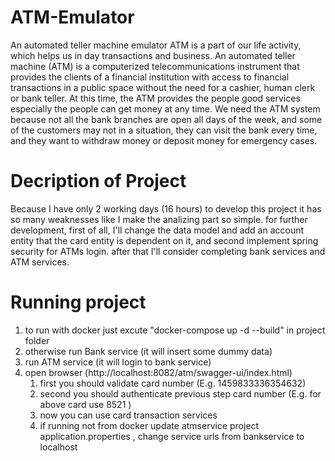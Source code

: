 # ATM-Emulator
An automated teller machine emulator
ATM is a part of our life activity, which helps us in day transactions and business. An automated teller machine (ATM) is a computerized telecommunications instrument that provides the clients of a financial institution with access to financial transactions in a public space without the need for a cashier, human clerk or bank teller.
At this time, the ATM provides the people good services especially the people can get money at any time. We need the ATM system because not all the bank branches are open all days of the week, and some of the customers may not in a situation, they can visit the bank every time, and they want to withdraw money or deposit money for emergency cases. 
# Decription of Project
Because I have only 2 working days (16 hours) to develop this project it has so many weaknesses like I make the analizing part so simple. for further development, first of all, I'll change the data model and add an account entity that the card entity is dependent on it, and second implement spring security for ATMs login. after that I'll consider completing bank services and ATM services.
# Running project
1. to run with docker just excute "docker-compose up -d --build" in project folder
2. otherwise run Bank service (it will insert some dummy data)  
3. run ATM service (it will login to bank service)  
4. open browser (http://localhost:8082/atm/swagger-ui/index.html)
    1. first you should validate card number (E.g. 1459833336354632)  
    2. second you should authenticate previous step card number (E.g. for above card use 8521 )  
    3. now you can use card transaction services 
    4. if running not from docker update atmservice project application.properties , change service urls from bankservice to localhost
